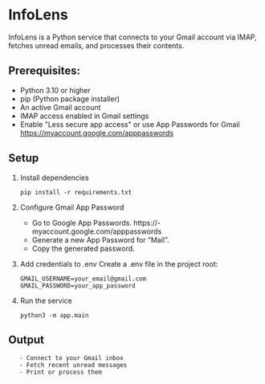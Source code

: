 # InfoLens

InfoLens is a Python service that connects to your Gmail account via IMAP, fetches unread emails, and processes their contents.

## Prerequisites:
- Python 3.10 or higher
- pip (Python package installer)
- An active Gmail account
- IMAP access enabled in Gmail settings
- Enable "Less secure app access" or use App Passwords for Gmail
 https://myaccount.google.com/apppasswords

## Setup
1. Install dependencies
    ```
    pip install -r requirements.txt
    ```
2. Configure Gmail App Password
    - Go to Google App Passwords.
     https://- myaccount.google.com/apppasswords
    - Generate a new App Password for “Mail”.
    - Copy the generated password.

3. Add credentials to .env
Create a .env file in the project root:
    ```
    GMAIL_USERNAME=your_email@gmail.com
    GMAIL_PASSWORD=your_app_password
    ```
4. Run the service
    ```
    python3 -m app.main
    ```
## Output

       - Connect to your Gmail inbox
       - Fetch recent unread messages
       - Print or process them